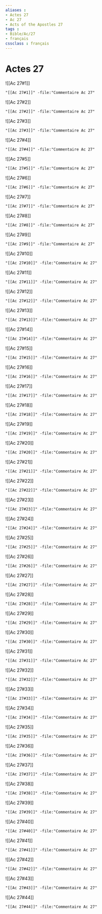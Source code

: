 ```yaml
---
aliases : 
- Actes 27
- Ac 27
- Acts of the Apostles 27
tags : 
- Bible/Ac/27
- français
cssclass : français
---
```


# Actes 27

![[Ac 27#1]]

```query
"[[Ac 27#1]]" -file:"Commentaire Ac 27"
```

![[Ac 27#2]]

```query
"[[Ac 27#2]]" -file:"Commentaire Ac 27"
```

![[Ac 27#3]]

```query
"[[Ac 27#3]]" -file:"Commentaire Ac 27"
```

![[Ac 27#4]]

```query
"[[Ac 27#4]]" -file:"Commentaire Ac 27"
```

![[Ac 27#5]]

```query
"[[Ac 27#5]]" -file:"Commentaire Ac 27"
```

![[Ac 27#6]]

```query
"[[Ac 27#6]]" -file:"Commentaire Ac 27"
```

![[Ac 27#7]]

```query
"[[Ac 27#7]]" -file:"Commentaire Ac 27"
```

![[Ac 27#8]]

```query
"[[Ac 27#8]]" -file:"Commentaire Ac 27"
```

![[Ac 27#9]]

```query
"[[Ac 27#9]]" -file:"Commentaire Ac 27"
```

![[Ac 27#10]]

```query
"[[Ac 27#10]]" -file:"Commentaire Ac 27"
```

![[Ac 27#11]]

```query
"[[Ac 27#11]]" -file:"Commentaire Ac 27"
```

![[Ac 27#12]]

```query
"[[Ac 27#12]]" -file:"Commentaire Ac 27"
```

![[Ac 27#13]]

```query
"[[Ac 27#13]]" -file:"Commentaire Ac 27"
```

![[Ac 27#14]]

```query
"[[Ac 27#14]]" -file:"Commentaire Ac 27"
```

![[Ac 27#15]]

```query
"[[Ac 27#15]]" -file:"Commentaire Ac 27"
```

![[Ac 27#16]]

```query
"[[Ac 27#16]]" -file:"Commentaire Ac 27"
```

![[Ac 27#17]]

```query
"[[Ac 27#17]]" -file:"Commentaire Ac 27"
```

![[Ac 27#18]]

```query
"[[Ac 27#18]]" -file:"Commentaire Ac 27"
```

![[Ac 27#19]]

```query
"[[Ac 27#19]]" -file:"Commentaire Ac 27"
```

![[Ac 27#20]]

```query
"[[Ac 27#20]]" -file:"Commentaire Ac 27"
```

![[Ac 27#21]]

```query
"[[Ac 27#21]]" -file:"Commentaire Ac 27"
```

![[Ac 27#22]]

```query
"[[Ac 27#22]]" -file:"Commentaire Ac 27"
```

![[Ac 27#23]]

```query
"[[Ac 27#23]]" -file:"Commentaire Ac 27"
```

![[Ac 27#24]]

```query
"[[Ac 27#24]]" -file:"Commentaire Ac 27"
```

![[Ac 27#25]]

```query
"[[Ac 27#25]]" -file:"Commentaire Ac 27"
```

![[Ac 27#26]]

```query
"[[Ac 27#26]]" -file:"Commentaire Ac 27"
```

![[Ac 27#27]]

```query
"[[Ac 27#27]]" -file:"Commentaire Ac 27"
```

![[Ac 27#28]]

```query
"[[Ac 27#28]]" -file:"Commentaire Ac 27"
```

![[Ac 27#29]]

```query
"[[Ac 27#29]]" -file:"Commentaire Ac 27"
```

![[Ac 27#30]]

```query
"[[Ac 27#30]]" -file:"Commentaire Ac 27"
```

![[Ac 27#31]]

```query
"[[Ac 27#31]]" -file:"Commentaire Ac 27"
```

![[Ac 27#32]]

```query
"[[Ac 27#32]]" -file:"Commentaire Ac 27"
```

![[Ac 27#33]]

```query
"[[Ac 27#33]]" -file:"Commentaire Ac 27"
```

![[Ac 27#34]]

```query
"[[Ac 27#34]]" -file:"Commentaire Ac 27"
```

![[Ac 27#35]]

```query
"[[Ac 27#35]]" -file:"Commentaire Ac 27"
```

![[Ac 27#36]]

```query
"[[Ac 27#36]]" -file:"Commentaire Ac 27"
```

![[Ac 27#37]]

```query
"[[Ac 27#37]]" -file:"Commentaire Ac 27"
```

![[Ac 27#38]]

```query
"[[Ac 27#38]]" -file:"Commentaire Ac 27"
```

![[Ac 27#39]]

```query
"[[Ac 27#39]]" -file:"Commentaire Ac 27"
```

![[Ac 27#40]]

```query
"[[Ac 27#40]]" -file:"Commentaire Ac 27"
```

![[Ac 27#41]]

```query
"[[Ac 27#41]]" -file:"Commentaire Ac 27"
```

![[Ac 27#42]]

```query
"[[Ac 27#42]]" -file:"Commentaire Ac 27"
```

![[Ac 27#43]]

```query
"[[Ac 27#43]]" -file:"Commentaire Ac 27"
```

![[Ac 27#44]]

```query
"[[Ac 27#44]]" -file:"Commentaire Ac 27"
```

